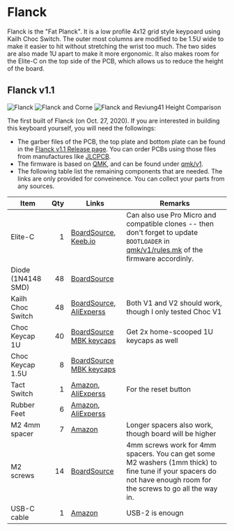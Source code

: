 # Flanck

Flanck is the "Fat Planck". It is a low profile 4x12 grid style keypoard using Kailh Choc Switch. The outer most columns are modified to be 1.5U wide to make it easier to hit without stretching the wrist too much. The two sides are also made 1U apart to make it more ergonomic. It also makes room for the Elite-C on the top side of the PCB, which allows us to reduce the height of the board.

## Flanck v1.1

![Flanck](https://user-images.githubusercontent.com/3542/97387739-d358bf80-1893-11eb-99b9-f6d4b9965780.JPG)
![Flanck and Corne](https://user-images.githubusercontent.com/3542/97387844-013e0400-1894-11eb-8e51-198a5168ffaf.JPG)
![Flanck and Reviung41 Height Comparison](https://user-images.githubusercontent.com/3542/97387768-e2d80880-1893-11eb-985a-2822bd54e030.JPG)

The first built of Flanck (on Oct. 27, 2020). If you are interested in building this keyboard yourself, you will need the followings:

- The garber files of the PCB, the top plate and bottom plate can be found in the [Flanck v1.1 Release page](https://github.com/pluskid/keyboards/releases/tag/flanck-v1.1). You can order PCBs using those files from manufactures like [JLCPCB](https://jlcpcb.com/).
- The firmware is based on [QMK](https://docs.qmk.fm/), and can be found under [qmk/v1](flanck/qmk/v1/).
- The following table list the remaining components that are needed. The links are only provided for conveinence. You can collect your parts from any sources.

| Item        | Qty| Links | Remarks |
|-------------|---:|-------|---------|
| Elite-C     |  1 | [BoardSource](https://boardsource.xyz/store/5ef67ea66786dc1e65a80708), [Keeb.io](https://keeb.io/products/elite-c-low-profile-version-usb-c-pro-micro-replacement-atmega32u4) | Can also use Pro Micro and compatible clones -- then don't forget to update `BOOTLOADER` in [qmk/v1/rules.mk](flanck/qmk/v1/rules.mk) of the firmware accordinly. |
| Diode (1N4148 SMD) | 48 | [BoardSource](https://boardsource.xyz/store/5ec9fc5d64caf04f83aa646c) | |
| Kailh Choc Switch  | 48 | [BoardSource](https://boardsource.xyz/store/5ef6eff1de8f0374b7347742), [AliExperss](https://www.aliexpress.com/item/4000907409650.html) | Both V1 and V2 should work, though I only tested Choc V1 |
| Choc Keycap 1U | 40 | [BoardSource MBK keycaps](https://boardsource.xyz/store/5f6ef2d68e3bf05ab838f918)| Get 2x home-scooped 1U keycaps as well |
| Choc Keycap 1.5U | 8 | [BoardSource MBK keycaps](https://boardsource.xyz/store/5f6ef2d68e3bf05ab838f918)| |
| Tact Switch |  1 | [Amazon](https://www.amazon.com/gp/product/B0819VWGX8/ref=ppx_yo_dt_b_asin_title_o09_s00?ie=UTF8&psc=1), [AliExperss](https://www.aliexpress.com/item/32914876022.html) | For the reset button |
| Rubber Feet |  6 | [Amazon](https://www.amazon.com/gp/product/B07LGK6RWN/ref=ppx_yo_dt_b_asin_title_o00_s00?ie=UTF8&psc=1), [AliExperss](https://www.aliexpress.com/item/32289191938.html) | |
| M2 4mm spacer | 7 | [Amazon](https://www.amazon.com/gp/product/B07H3VN9Y9/ref=ppx_yo_dt_b_asin_title_o02_s00?ie=UTF8&psc=1) | Longer spacers also work, though board will be higher |
| M2 screws     | 14 | [BoardSource](https://boardsource.xyz/store/5ecad681e7e0515b382b553e) | 4mm screws work for 4mm spacers. You can get some M2 washers (1mm thick) to fine tune if your spacers do not have enough room for the screws to go all the way in. |
| USB-C cable |  1 | [Amazon](https://www.amazon.com/gp/product/B07X8FNQ6K/ref=ppx_yo_dt_b_asin_title_o02_s01?ie=UTF8&psc=1) | USB-2 is enougn |

